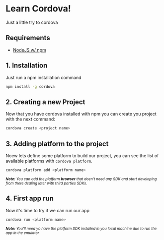 # Learn Cordova!

Just a little try to cordova

## Requirements

- [NodeJS w/ npm](https://nodejs.org/)

## 1. Installation

Just run a npm installation command

```bash
npm install -g cordova
```

## 2. Creating a new Project

Now that you have cordova installed with npm you can create you project with the next command:

```bash
cordova create <project name>
```

## 3. Adding platform to the project

Noew lets define some platform to build our project, you can see the list of available platforms with `cordova platform`.

```bash
cordova platform add <platform name>
```

<small>_**Note:** You can add the platform **browser** that doen't need any SDK and start developing from there dealing later with third parties SDKs._</small>

## 4. First app run

Now it's time to try if we can run our app

```bash
cordova run <platform name>
```

<small>_**Note:** You'll need  yo have the platform SDK installed in you local machine due to run the app in the emulator_</small>
